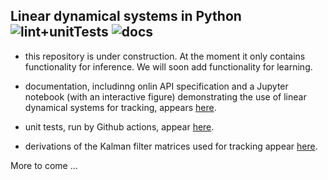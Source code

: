 Linear dynamical systems in Python ![lint+unitTests](https://github.com/joacorapela/lds_python/actions/workflows/lint+unitTests.yml/badge.svg)
 ![docs](https://readthedocs.org/projects/pip/badge/)
----------------------------------

- this repository is under construction. At the moment it only contains functionality for inference. We will soon add functionality for learning.

- documentation, includinng onlin API specification and a Jupyter notebook (with an interactive figure) demonstrating the use of linear dynamical systems for tracking, appears [here](https://lds-python.readthedocs.io/).

- unit tests, run by Github actions, appear [here](https://github.com/joacorapela/lds_python/tree/master/test).

- derivations of the Kalman filter matrices used for tracking appear [here](docs/trackingNotes/trackingNotes.pdf).

More to come ...

